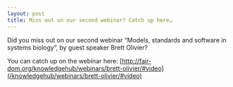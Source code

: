 ```yaml
---
layout: post
title: Miss out on our second webinar? Catch up here…
---
```


Did you miss out on our second webinar “Models, standards and software in systems biology”,  by guest speaker Brett Olivier?

You can catch up on the webinar here:
[http://fair-dom.org/knowledgehub/webinars/brett-olivier/#video](/knowledgehub/webinars/brett-olivier/#video)

